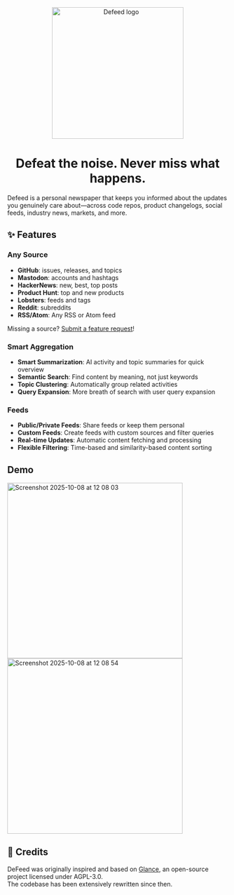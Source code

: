 <div align="center">

<img width="300" alt="Defeed logo" src="https://github.com/user-attachments/assets/a38e498a-6e13-47c7-81b1-ab2531db46a7" />

<h1>Defeat the noise. Never miss what happens.</h1>

</div>

Defeed is a personal newspaper that keeps you informed about the updates you genuinely care about—across code repos, product changelogs, social feeds, industry news, markets, and more. 

## ✨ Features

### **Any Source**
- **GitHub**: issues, releases, and topics
- **Mastodon**: accounts and hashtags
- **HackerNews**: new, best, top posts
- **Product Hunt**: top and new products
- **Lobsters**: feeds and tags
- **Reddit**: subreddits
- **RSS/Atom**: Any RSS or Atom feed

Missing a source? [Submit a feature request](https://github.com/defeed/defeed/issues/new?labels=enhancement&template=feature_request.md)!

### **Smart Aggregation**
- **Smart Summarization**: AI activity and topic summaries for quick overview
- **Semantic Search**: Find content by meaning, not just keywords  
- **Topic Clustering**: Automatically group related activities
- **Query Expansion**: More breath of search with user query expansion

### **Feeds**
- **Public/Private Feeds**: Share feeds or keep them personal
- **Custom Feeds**: Create feeds with custom sources and filter queries
- **Real-time Updates**: Automatic content fetching and processing
- **Flexible Filtering**: Time-based and similarity-based content sorting

## Demo

<img width="400" alt="Screenshot 2025-10-08 at 12 08 03" src="https://github.com/user-attachments/assets/301e6e29-dd09-48ee-80f1-d049159b2c0f" />

<img width="400" alt="Screenshot 2025-10-08 at 12 08 54" src="https://github.com/user-attachments/assets/821eea6f-65b7-43d6-a1c6-219efde1e4fe" />


## 🙏 Credits

DeFeed was originally inspired and based on [Glance](https://github.com/glanceapp/glance), an open-source project licensed under AGPL-3.0.  
The codebase has been extensively rewritten since then.
